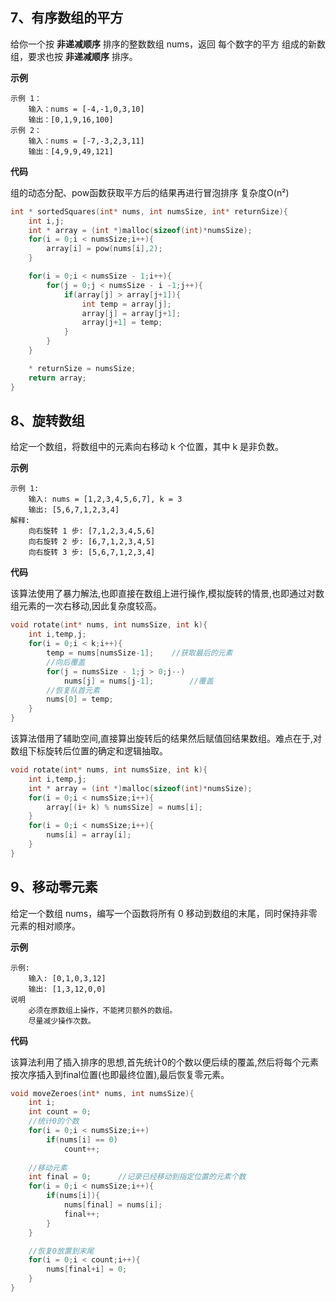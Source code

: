 ## 7、有序数组的平方

给你一个按 **非递减顺序** 排序的整数数组 nums，返回 每个数字的平方 组成的新数组，要求也按 **非递减顺序** 排序。

**示例**

```
示例 1：
    输入：nums = [-4,-1,0,3,10]
    输出：[0,1,9,16,100]
示例 2：
    输入：nums = [-7,-3,2,3,11] 
    输出：[4,9,9,49,121]
```

**代码**

组的动态分配、pow函数获取平方后的结果再进行冒泡排序 复杂度O(n²)

```c
int * sortedSquares(int* nums, int numsSize, int* returnSize){
    int i,j;
    int * array = (int *)malloc(sizeof(int)*numsSize);
    for(i = 0;i < numsSize;i++){
        array[i] = pow(nums[i],2);
    }

    for(i = 0;i < numsSize - 1;i++){
        for(j = 0;j < numsSize - i -1;j++){
            if(array[j] > array[j+1]){
                int temp = array[j];
                array[j] = array[j+1];
                array[j+1] = temp;
            }
        }
    }

    * returnSize = numsSize;
    return array;
}
```



## 8、旋转数组

给定一个数组，将数组中的元素向右移动 k 个位置，其中 k 是非负数。

**示例**

```
示例 1:
	输入: nums = [1,2,3,4,5,6,7], k = 3
	输出: [5,6,7,1,2,3,4]
解释:
	向右旋转 1 步: [7,1,2,3,4,5,6]
	向右旋转 2 步: [6,7,1,2,3,4,5]
	向右旋转 3 步: [5,6,7,1,2,3,4]
```

**代码**

该算法使用了暴力解法,也即直接在数组上进行操作,模拟旋转的情景,也即通过对数组元素的一次右移动,因此复杂度较高。

```c
void rotate(int* nums, int numsSize, int k){
    int i,temp,j;
    for(i = 0;i < k;i++){
        temp = nums[numsSize-1];    //获取最后的元素
        //向后覆盖
        for(j = numsSize - 1;j > 0;j--)
            nums[j] = nums[j-1];        //覆盖
        //恢复队首元素
        nums[0] = temp;
    }
}
```

该算法借用了辅助空间,直接算出旋转后的结果然后赋值回结果数组。难点在于,对数组下标旋转后位置的确定和逻辑抽取。

```c
void rotate(int* nums, int numsSize, int k){
    int i,temp,j;
    int * array = (int *)malloc(sizeof(int)*numsSize);
    for(i = 0;i < numsSize;i++){
        array[(i+ k) % numsSize] = nums[i];
    }
    for(i = 0;i < numsSize;i++){
        nums[i] = array[i];
    }
}
```





## 9、移动零元素

给定一个数组 nums，编写一个函数将所有 0 移动到数组的末尾，同时保持非零元素的相对顺序。

**示例**

```
示例:
	输入: [0,1,0,3,12]
	输出: [1,3,12,0,0]
说明
	必须在原数组上操作，不能拷贝额外的数组。
	尽量减少操作次数。
```

**代码**

该算法利用了插入排序的思想,首先统计0的个数以便后续的覆盖,然后将每个元素按次序插入到final位置(也即最终位置),最后恢复零元素。

```c
void moveZeroes(int* nums, int numsSize){
    int i;
    int count = 0;
    //统计0的个数
    for(i = 0;i < numsSize;i++)
        if(nums[i] == 0)
            count++;
    
    //移动元素
    int final = 0;      //记录已经移动到指定位置的元素个数
    for(i = 0;i < numsSize;i++){
        if(nums[i]){
            nums[final] = nums[i];
            final++;
        } 
    }

    //恢复0放置到末尾
    for(i = 0;i < count;i++){
        nums[final+i] = 0;
    }
}
```

